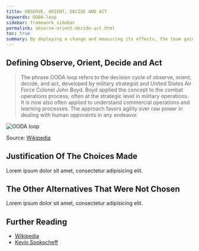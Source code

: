 ```yaml
---
title: OBSERVE, ORIENT, DECIDE AND ACT
keywords: OODA-loop
sidebar: framework_sidebar
permalink: observe-orient-decide-act.html
toc: true
summary: By deploying a change and measuring its effects, the team gain confidence that any software change is reliable, performant, and affects the metric of interest, confirming any hypothesis.
---
```



## Defining Observe, Orient, Decide and Act
> The phrase OODA loop refers to the decision cycle of observe, orient, decide, and act, developed by military strategist and United States Air Force Colonel John Boyd. Boyd applied the concept to the combat operations process, often at the strategic level in military operations. It is now also often applied to understand commercial operations and learning processes. The approach favors agility over raw power in dealing with human opponents in any endeavor.

![OODA loop](https://upload.wikimedia.org/wikipedia/commons/thumb/3/3a/OODA.Boyd.svg/929px-OODA.Boyd.svg.png)

Source: [Wikipedia](https://en.wikipedia.org/wiki/OODA_loop)

## Justification Of The Choices Made
Lorem ipsum dolor sit amet, consectetur adipisicing elit.

## The Other Alternatives That Were Not Chosen
Lorem ipsum dolor sit amet, consectetur adipisicing elit.

## Further Reading
* [Wikipedia](https://en.wikipedia.org/wiki/OODA_loop)
* [Kevin Sookocheff](https://sookocheff.com/post/mdd/mdd/)
